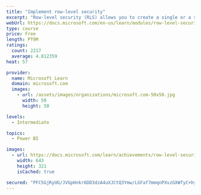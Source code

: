 ```yaml
---
title: "Implement row-level security"
excerpt: "Row-level security (RLS) allows you to create a single or a set of reports that targets data for a specific user. In this module, you will learn how to implement RLS by using either a static or dynamic method and how Microsoft Power BI simplifies testing RLS in Power BI Desktop and Power BI service."
webUrl: https://docs.microsoft.com/en-us/learn/modules/row-level-security-power-bi/
type: course
price: Free
length: PT9M
ratings:
  count: 2217
  average: 4.812359
heat: 57

provider:
  name: Microsoft Learn
  domain: microsoft.com
  images:
    - url: /assets/images/organizations/microsoft.com-50x50.jpg
      width: 50
      height: 50

levels:
  - Intermediate

topics:
  - Power BI

images:
  - url: https://docs.microsoft.com/learn/achievements/row-level-security-power-bi-social.png
    width: 643
    height: 321
    isCached: true

secured: "PFC5GjRyUG/JVGpHnkr6DD3dzA4uXJCtQ3Ymw/LGFaf7mmqnPXvzGXWfyC+hyt4Mj5itckz20A9uD7o5Xqrq1wEBa3LOHLjVPVVLUYwglOb/2EBU5HfhXlrScEQl5R379KxOTehruyNyyFFNLm8qxgu9c3JFRcZkB9Etorl8Q4kjDY9oMkMZ1n3KRfquyPwtE6uM1SWWht7ElUGbd8sXhhURnmTPZ5kBAlom7UrArzUYraYya/HRE+2kbjI/1K1DZzq31UzoV1yEuH+zdfQ8SLJlLEZNdN7nNivcD/YDjx+7H3e8ryzeScNyqu8/9GpqHePH+x7e0QKJkLsRiJKx3EMUF0InUN37Dv1dVFng8AiUeTb2bq90byQFm9Ke/40pkFHlh9IKhGYn4ooAGKK/zq0DLAuK0syYdkkCzKTMrp8=;VfDxxzGJRXM5oLLo1mTdWw=="
---
```


